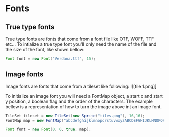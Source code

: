 # Fonts
## True type fonts

True type fonts are fonts that come from a font file like OTF, WOFF, TTF etc...
To intialize a true type font you'll only need the name of the file and the size of the font, like shown bellow:
```java
Font font = new Font("Verdana.ttf", 15);
```

## Image fonts

Image fonts are fonts that come from a tileset like following:
![[tile 1.png]]

To initialize an image font you will need a FontMap object, a start x and start y position, a boolean flag and the order of the characters.
The example bellow is a representation of how to turn the image above int an image font.
```java
TileSet tileset = new TileSet(new Sprite("tiles.png"), 16,16);
FontMap map = new FontMap("abcdefghijklmnopqrstuvwxyzABCDEFGHIJKLMNOPQRSTUVWXYZ", tileset);

Font font = new Font(0, 0, true, map);
```